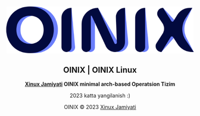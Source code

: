 
<p align="center"><a href="https://xinux.uz" target="_blank"><img src="https://raw.githubusercontent.com/MrAbdurakhimov/OINIX/master/assets/Vector.svg"/></a></p>
<h2 align="center">OINIX | OINIX Linux</h2>
<p align="center"><b><a href="https://xinux.uz" target="_blank">Xinux Jamiyati</a> OINIX minimal arch-based Operatsion Tizim</b></p>

<p align="center">2023 katta yangilanish :)</p>


<p align="center">OINIX &copy; 2023 <a href="https://xinux.uz" target="_blank">Xinux Jamiyati</a></p>

